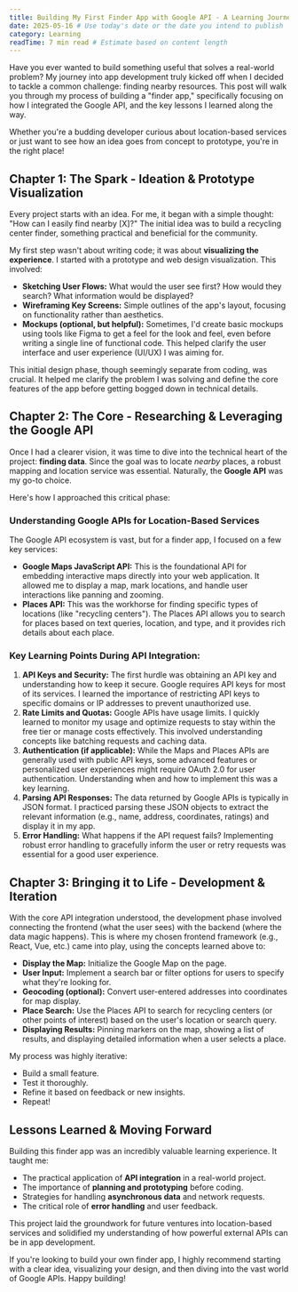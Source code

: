 ```yaml
---
title: Building My First Finder App with Google API - A Learning Journey
date: 2025-05-16 # Use today's date or the date you intend to publish
category: Learning
readTime: 7 min read # Estimate based on content length
---
```


Have you ever wanted to build something useful that solves a real-world problem? My journey into app development truly kicked off when I decided to tackle a common challenge: finding nearby resources. This post will walk you through my process of building a "finder app," specifically focusing on how I integrated the Google API, and the key lessons I learned along the way.

Whether you're a budding developer curious about location-based services or just want to see how an idea goes from concept to prototype, you're in the right place!

## Chapter 1: The Spark - Ideation & Prototype Visualization

Every project starts with an idea. For me, it began with a simple thought: "How can I easily find nearby [X]?" The initial idea was to build a recycling center finder, something practical and beneficial for the community.

My first step wasn't about writing code; it was about **visualizing the experience**. I started with a prototype and web design visualization. This involved:

- **Sketching User Flows:** What would the user see first? How would they search? What information would be displayed?
- **Wireframing Key Screens:** Simple outlines of the app's layout, focusing on functionality rather than aesthetics.
- **Mockups (optional, but helpful):** Sometimes, I'd create basic mockups using tools like Figma to get a feel for the look and feel, even before writing a single line of functional code. This helped clarify the user interface and user experience (UI/UX) I was aiming for.

This initial design phase, though seemingly separate from coding, was crucial. It helped me clarify the problem I was solving and define the core features of the app before getting bogged down in technical details.

## Chapter 2: The Core - Researching & Leveraging the Google API

Once I had a clearer vision, it was time to dive into the technical heart of the project: **finding data**. Since the goal was to locate _nearby_ places, a robust mapping and location service was essential. Naturally, the **Google API** was my go-to choice.

Here's how I approached this critical phase:

### Understanding Google APIs for Location-Based Services

The Google API ecosystem is vast, but for a finder app, I focused on a few key services:

- **Google Maps JavaScript API:** This is the foundational API for embedding interactive maps directly into your web application. It allowed me to display a map, mark locations, and handle user interactions like panning and zooming.
- **Places API:** This was the workhorse for finding specific types of locations (like "recycling centers"). The Places API allows you to search for places based on text queries, location, and type, and it provides rich details about each place.

### Key Learning Points During API Integration:

1.  **API Keys and Security:** The first hurdle was obtaining an API key and understanding how to keep it secure. Google requires API keys for most of its services. I learned the importance of restricting API keys to specific domains or IP addresses to prevent unauthorized use.
2.  **Rate Limits and Quotas:** Google APIs have usage limits. I quickly learned to monitor my usage and optimize requests to stay within the free tier or manage costs effectively. This involved understanding concepts like batching requests and caching data.
3.  **Authentication (if applicable):** While the Maps and Places APIs are generally used with public API keys, some advanced features or personalized user experiences might require OAuth 2.0 for user authentication. Understanding when and how to implement this was a key learning.
4.  **Parsing API Responses:** The data returned by Google APIs is typically in JSON format. I practiced parsing these JSON objects to extract the relevant information (e.g., name, address, coordinates, ratings) and display it in my app.
5.  **Error Handling:** What happens if the API request fails? Implementing robust error handling to gracefully inform the user or retry requests was essential for a good user experience.

## Chapter 3: Bringing it to Life - Development & Iteration

With the core API integration understood, the development phase involved connecting the frontend (what the user sees) with the backend (where the data magic happens). This is where my chosen frontend framework (e.g., React, Vue, etc.) came into play, using the concepts learned above to:

- **Display the Map:** Initialize the Google Map on the page.
- **User Input:** Implement a search bar or filter options for users to specify what they're looking for.
- **Geocoding (optional):** Convert user-entered addresses into coordinates for map display.
- **Place Search:** Use the Places API to search for recycling centers (or other points of interest) based on the user's location or search query.
- **Displaying Results:** Pinning markers on the map, showing a list of results, and displaying detailed information when a user selects a place.

My process was highly iterative:

- Build a small feature.
- Test it thoroughly.
- Refine it based on feedback or new insights.
- Repeat!

## Lessons Learned & Moving Forward

Building this finder app was an incredibly valuable learning experience. It taught me:

- The practical application of **API integration** in a real-world project.
- The importance of **planning and prototyping** before coding.
- Strategies for handling **asynchronous data** and network requests.
- The critical role of **error handling** and user feedback.

This project laid the groundwork for future ventures into location-based services and solidified my understanding of how powerful external APIs can be in app development.

If you're looking to build your own finder app, I highly recommend starting with a clear idea, visualizing your design, and then diving into the vast world of Google APIs. Happy building!

